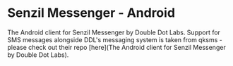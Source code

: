 # Senzil Messenger - Android

The Android client for Senzil Messenger by Double Dot Labs. Support for SMS messages alongside DDL's messaging system is taken from qksms - please check out their repo [here](The Android client for Senzil Messenger by Double Dot Labs).
